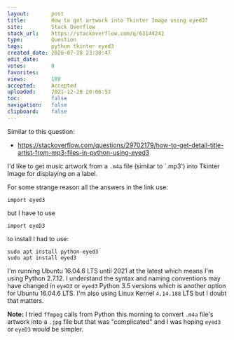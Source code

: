 ```yaml
---
layout:       post
title:        How to get artwork into Tkinter Image using eyed3?
site:         Stack Overflow
stack_url:    https://stackoverflow.com/q/63144242
type:         Question
tags:         python tkinter eyed3
created_date: 2020-07-28 23:30:47
edit_date:    
votes:        0
favorites:    
views:        189
accepted:     Accepted
uploaded:     2021-12-28 20:06:53
toc:          false
navigation:   false
clipboard:    false
---
```


Similar to this question:

- https://stackoverflow.com/questions/29702179/how-to-get-detail-title-artist-from-mp3-files-in-python-using-eyed3

I'd like to get music artwork from a `.m4a` file (similar to `.mp3') into Tkinter Image for displaying on a label.

For some strange reason all the answers in the link use:

``` 
import eyed3

```

but I have to use

``` 
import eyeD3

```

to install I had to use:

``` 
sudo apt install python-eyed3
sudo apt install eyed3

```

I'm running Ubuntu 16.04.6 LTS until 2021 at the latest which means I'm using Python 2.7.12. I understand the syntax and naming conventions may have changed in `eyeD3` or `eyed3` Python 3.5 versions which is another option for Ubuntu 16.04.6 LTS. I'm also using Linux Kernel `4.14.188` LTS but I doubt that matters.

**Note:** I tried `ffmpeg` calls from Python this morning to convert `.m4a` file's artwork into a `.jpg` file but that was "complicated" and I was hoping `eyed3` or `eyeD3` would be simpler.
